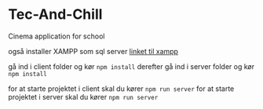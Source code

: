 # Tec-And-Chill
Cinema application for school

også installer XAMPP som sql server
[linket til xampp](https://www.apachefriends.org/index.html)

gå ind i client folder og kør `npm install`
derefter
gå ind i server folder og kør `npm install`

for at starte projektet i client skal du kører `npm run server`
for at starte projektet i server skal du kører `npm run server`
